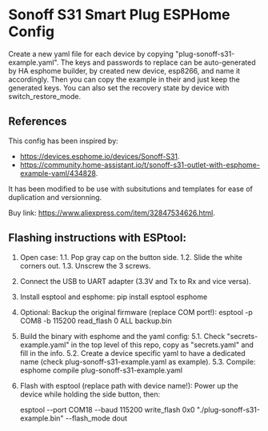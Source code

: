 # Sonoff S31 Smart Plug ESPHome Config
Create a new yaml file for each device by copying "plug-sonoff-s31-example.yaml".
The keys and passwords to replace can be auto-generated by HA esphome builder, by created new device, esp8266, and name it accordingly.
Then you can copy the example in their and just keep the generated keys.
You can also set the recovery state by device with switch_restore_mode.

## References
This config has been inspired by:
- https://devices.esphome.io/devices/Sonoff-S31.
- https://community.home-assistant.io/t/sonoff-s31-outlet-with-esphome-example-yaml/434828.

It has been modified to be use with subsitutions and templates for ease of duplication and versionning.

Buy link: https://www.aliexpress.com/item/32847534626.html.

## Flashing instructions with ESPtool:
1. Open case:
	1.1. Pop gray cap on the button side.
	1.2. Slide the white corners out.
	1.3. Unscrew the 3 screws.
2. Connect the USB to UART adapter (3.3V and Tx to Rx and vice versa).
3. Install esptool and esphome:
	pip install esptool esphome
4. Optional: Backup the original firmware (replace COM port!):
	esptool -p COM8 -b 115200 read_flash 0 ALL backup.bin
5. Build the binary with esphome and the yaml config:
	5.1. Check "secrets-example.yaml" in the top level of this repo, copy as "secrets.yaml" and fill in the info.
	5.2. Create a device specific yaml to have a dedicated name (check plug-sonoff-s31-example.yaml as example).
	5.3. Compile:
	esphome compile plug-sonoff-s31-example.yaml
6. Flash with esptool (replace path with device name!):
	Power up the device while holding the side button, then:
	
	esptool --port COM18 --baud 115200 write_flash 0x0 "./plug-sonoff-s31-example.bin" --flash_mode dout

